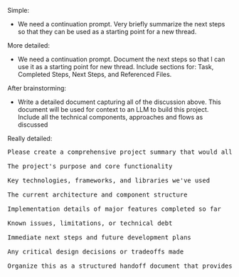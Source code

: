 Simple:
- We need a continuation prompt. Very briefly summarize the next steps so that they can be used as a starting point for a new thread.

More detailed:
- We need a continuation prompt. Document the next steps so that I can use it as a starting point for new thread. Include sections for: Task, Completed Steps, Next Steps, and Referenced Files.

After brainstorming:
- Write a detailed document capturing all of the discussion above. This document will be used for context to an LLM to build this project. Include all the technical components, approaches and flows as discussed


Really detailed:
<pre>
Please create a comprehensive project summary that would allow another AI assistant with no prior context to continue this development work seamlessly. Include:

The project's purpose and core functionality

Key technologies, frameworks, and libraries we've used

The current architecture and component structure

Implementation details of major features completed so far

Known issues, limitations, or technical debt

Immediate next steps and future development plans

Any critical design decisions or tradeoffs made

Organize this as a structured handoff document that provides all essential context needed for continued development.
</pre>